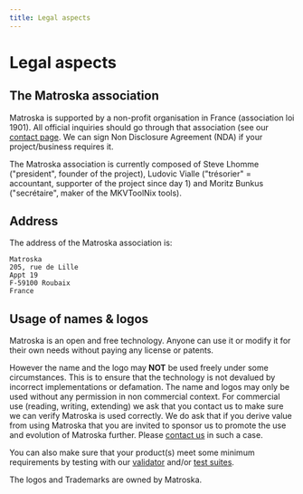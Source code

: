 ```yaml
---
title: Legal aspects
---
```

# Legal aspects

## The Matroska association

Matroska is supported by a non-profit organisation in France
(association loi 1901). All official inquiries should go through that
association (see our [contact page](contact.html). We can sign Non
Disclosure Agreement (NDA) if your project/business requires it.

The Matroska association is currently composed of Steve Lhomme
(\"president\", founder of the project), Ludovic Vialle (\"trésorier\" =
accountant, supporter of the project since day 1) and Moritz Bunkus
(\"secrétaire\", maker of the MKVToolNix tools).

## Address

The address of the Matroska association is:

    Matroska
    205, rue de Lille
    Appt 19
    F-59100 Roubaix
    France

## Usage of names & logos

Matroska is an open and free technology. Anyone can use it or modify
it for their own needs without paying any license or patents.

However the name and the logo may **NOT** be used freely under some
circumstances. This is to ensure that the technology is not devalued
by incorrect implementations or defamation. The name and logos may
only be used without any permission in non commercial context. For
commercial use (reading, writing, extending) we ask that you contact
us to make sure we can verify Matroska is used correctly. We do ask
that if you derive value from using Matroska that you are invited to
sponsor us to promote the use and evolution of Matroska
further. Please [contact us](contact.html) in such a case.

You can also make sure that your product(s) meet some minimum
requirements by testing with our [validator](downloads.html) and/or
[test suites](test_suite.html).

The logos and Trademarks are owned by Matroska.
